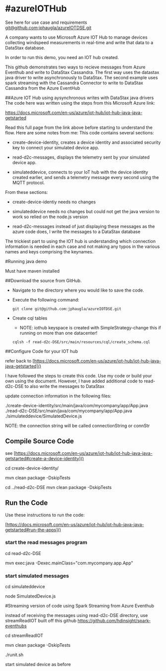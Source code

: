 #azureIOTHub
========================
See here for use case and requirements 
[git@github.com:jphaugla/azureIOTDSE.git]()

A company wants to use Microsoft Azure IOT Hub to manage devices collecting windspeed measurements in real-time and write that data to a DataStax database.

In order to run this demo, you need an IOT hub created.

This github demonstrates two ways to recieve messages from Azure Eventhub and write to DataStax Cassandra.  The first way uses the datastax java driver to write asynchronously to DataStax.  The second example uses spark streaming with the Cassandra Connector to write to DataStax Cassandra from the Azure EventHub

##Azure IOT Hub using aysynchronous writes with DataStax java drivers
The code here was written using the steps from this Microsoft Azure link:

[https://docs.microsoft.com/en-us/azure/iot-hub/iot-hub-java-java-getstarted ]()

Read this full page from the link above before starting to understand the flow.  Here are some notes from me:
This code contains several sections:
  
*  create-device-identity, creates a device identity and associated security key to connect your simulated device app.
  
*  read-d2c-messages, displays the telemetry sent by your simulated device app.
 
*  simulateddevice, connects to your IoT hub with the device identity created earlier, and sends a telemetry message every second using the MQTT protocol.

From these sections:

*  	create-device-identiy needs no changes
  
*  	simulateddevice needs no changes but could not get the java version to work so relied on the node.js version
   
*  	read-d2c-messages   instead of just displaying these messages as the azure code does, I write the messages to a DataStax database

The trickiest part to using the IOT hub is understanding which connection information is needed in each case and not making any typos in the various names and keys comprising the keynames.   

#Running java demo

Must have maven installed 

##Download the source from GitHub.

  * Navigate to the directory where you would like to save the code.
  * Execute the following command:
 
 
       `git clone git@github.com:jphaugla/azureIOTDSE.git`

 * Create cql tables
     *  NOTE:  iothub keyspace is created with SimpleStrategy-change this if running on more than one datacenter!

    `cqlsh -f read-d2c-DSE/src/main/resources/cql/create_schema.cql`

##Configure Code for your IOT hub

refer back to 
[https://docs.microsoft.com/en-us/azure/iot-hub/iot-hub-java-java-getstarted]()

I have followed the steps to create this code.  Use my code or build your own using the document.  However, I have added additional code to read-d2c-DSE to also write the messages to DataStax

update connection information in the following files:

./create-device-identity/src/main/java/com/mycompany/app/App.java
./read-d2c-DSE/src/main/java/com/mycompany/app/App.java
./simulateddevice/SimulatedDevice.js


NOTE:  the connection string will be called connectionString or connStr

## Compile Source Code
 see [https://docs.microsoft.com/en-us/azure/iot-hub/iot-hub-java-java-getstarted#create-a-device-identity]()
 
 cd create-device-identity/

mvn clean package -DskipTests


 
cd ../read-d2c-DSE
mvn clean package -DskipTests

##  Run the Code

Use these instructions to run the code:

[https://docs.microsoft.com/en-us/azure/iot-hub/iot-hub-java-java-getstarted#run-the-apps]()

### start the read messages program

cd read-d2c-DSE

mvn exec:java -Dexec.mainClass="com.mycompany.app.App" 

### start simulated messages

cd simulateddevice

node SimulatedDevice.js

#Streaming version of code using Spark Streaming from Azure Eventhub 

instead of receiving the messages using read-d2c-DSE directory, use streamReadIOT
built off this github https://github.com/hdinsight/spark-eventhubs


cd streamReadIOT

mvn clean package -DskipTests

./runit.sh


start simulated device as before
